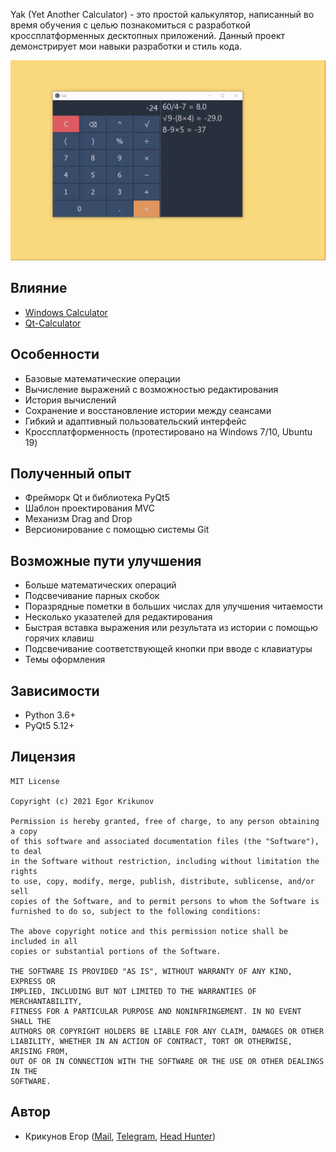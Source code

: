 Yak (Yet Another Calculator) - это простой калькулятор, написанный во время обучения с целью познакомиться с разработкой кроссплатформенных десктопных приложений. Данный проект демонстрирует мои навыки разработки и стиль кода.

![Yak](/images/yak.gif)

## Влияние
- [Windows Calculator](https://github.com/microsoft/calculator)
- [Qt-Calculator](https://github.com/James-N/Qt-Calculator)

## Особенности
- Базовые математические операции
- Вычисление выражений с возможностью редактирования
- История вычислений
- Сохранение и восстановление истории между сеансами
- Гибкий и адаптивный пользовательский интерфейс
- Кроссплатформенность (протестировано на Windows 7/10, Ubuntu 19)

## Полученный опыт
- Фрейморк Qt и библиотека PyQt5
- Шаблон проектирования MVC
- Механизм Drag and Drop
- Версионирование с помощью системы Git

## Возможные пути улучшения
- Больше математических операций
- Подсвечивание парных скобок
- Поразрядные пометки в больших числах для улучшения читаемости
- Несколько указателей для редактирования
- Быстрая вставка выражения или результата из истории с помощью горячих клавиш
- Подсвечивание соответствующей кнопки при вводе с клавиатуры
- Темы оформления

## Зависимости
- Python 3.6+
- PyQt5 5.12+

## Лицензия
```
MIT License

Copyright (c) 2021 Egor Krikunov

Permission is hereby granted, free of charge, to any person obtaining a copy
of this software and associated documentation files (the "Software"), to deal
in the Software without restriction, including without limitation the rights
to use, copy, modify, merge, publish, distribute, sublicense, and/or sell
copies of the Software, and to permit persons to whom the Software is
furnished to do so, subject to the following conditions:

The above copyright notice and this permission notice shall be included in all
copies or substantial portions of the Software.

THE SOFTWARE IS PROVIDED "AS IS", WITHOUT WARRANTY OF ANY KIND, EXPRESS OR
IMPLIED, INCLUDING BUT NOT LIMITED TO THE WARRANTIES OF MERCHANTABILITY,
FITNESS FOR A PARTICULAR PURPOSE AND NONINFRINGEMENT. IN NO EVENT SHALL THE
AUTHORS OR COPYRIGHT HOLDERS BE LIABLE FOR ANY CLAIM, DAMAGES OR OTHER
LIABILITY, WHETHER IN AN ACTION OF CONTRACT, TORT OR OTHERWISE, ARISING FROM,
OUT OF OR IN CONNECTION WITH THE SOFTWARE OR THE USE OR OTHER DEALINGS IN THE
SOFTWARE.
```

## Автор
- Крикунов Егор  ([Mail](mailto:mysenu.jingo@gmail.com), [Telegram](t.me/mysenu), [Head Hunter](https://hh.ru/resume/3ea2656fff05dc35040039ed1f553858314c4f))
